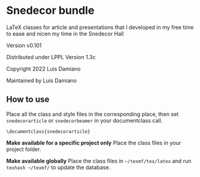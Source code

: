 # Snedecor bundle

LaTeX classes for article and presentations that I developed in my free time to
ease and nicen my time in the Snedecor Hall

Version v0.101

Distributed under LPPL Version 1.3c

Copyright 2022 Luis Damiano

Maintained by Luis Damiano

## How to use

Place all the class and style files in the corresponding place, then set
`snedecorarticle` or `snedecorbeamer` in your documentclass call.

```
\documentclass{snedecorarticle}
```

**Make available for a specific project only**
Place the class files in your project folder.

**Make available globally**
Place the class files in `~/texmf/tex/latex` and run `texhash ~/texmf/` to
update the database.
